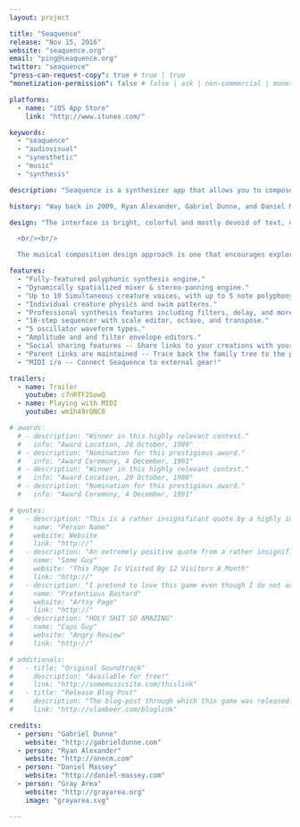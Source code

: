```yaml
---
layout: project

title: "Seaquence"
release: "Nov 15, 2016"
website: "seaquence.org"
email: "ping@seaquence.org"
twitter: "seaquence"
"press-can-request-copy": true # true | true
"monetization-permission": false # false | ask | non-commercial | monetize

platforms:
  - name: "iOS App Store"
    link: "http://www.itunes.com/"

keywords:
  - "seaquence"
  - "audiovisual"
  - "synesthetic"
  - "music"
  - "synthesis"

description: "Seaquence is a synthesizer app that allows you to compose and explore dynamic musical soundscapes. Intricate and layered musical creations come to life with collections of organic swimming creatures, each with their own voice that contributes to a spatialized composition. Only the closest creatures can be heard, resulting in a sonic experience that changes as you play and explore!"

history: "Way back in 2009, Ryan Alexander, Gabriel Dunne, and Daniel Massey participated in SF arts organization Gray Area’s first Artist Residency program. While in residence they created the original Seaquence web app (http://seaquence.org). The project came from ideas around social music, audio/visual connections and sensibilities, alternative forms of composition music and experimentation. Since it was launched in 2010, the original version of Seaquence has resulted in a vibrant community that has shared well over 200,000 compositions."

design: "The interface is bright, colorful and mostly devoid of text, encouraging exploration and an engaging interaction between audio and visual. A custom physics engine was developed which allows the creatures swimming motions to feel organic and playful. Each creature has a unique swimming movement that is derived from the notes in their individual sequencer tempo and pattern, represented by pulsing nodes in their antennae, and their tail is a graphical representation of their waveform.

  <br/><br/>

  The musical composition design approach is one that encourages exploration and education. By tying visual interface components to their synthesis counterparts, a composer who is unfamiliar with synthesizer or musical concepts are encouraged to experiment and create sounds freely. Creatures appear to swim under a microscope, both representing an exploration of the unseen and unknown, and a discovery of new sounds and tones. The online browser encourages users to browse what other people have made, and share their own creations. If a user starts a composition from an existing session, the family tree is maintained so you can always trace back up the tree to the parent session."

features:
  - "Fully-featured polyphonic synthesis engine."
  - "Dynamically spatialized mixer & stereo-panning engine."
  - "Up to 10 Simultaneous creature voices, with up to 5 note polyphony per creature voice."
  - "Individual creature physics and swim patterns."
  - "Professional synthesis features including filters, delay, and more!"
  - "16-step sequencer with scale editor, octave, and transpose."
  - "5 oscillator waveform types."
  - "Amplitude and and filter envelope editors."
  - "Social sharing features -- Share links to your creations with your friends!"
  - "Parent Links are maintained -- Trace back the family tree to the parent session."
  - "MIDI i/o -- Connect Seaquence to external gear!"

trailers:
  - name: Trailer
    youtube: c7nRTF2SowQ
  - name: Playing with MIDI
    youtube: wm1h49rQNC8

# awards:
  # - description: "Winner in this highly relevant contest."
  #   info: "Award Location, 20 October, 1989"
  # - description: "Nomination for this prestigious award."
  #   info: "Award Ceremony, 4 December, 1991"
  # - description: "Winner in this highly relevant contest."
  #   info: "Award Location, 20 October, 1989"
  # - description: "Nomination for this prestigious award."
  #   info: "Award Ceremony, 4 December, 1991"

# quotes:
#   - description: "This is a rather insignificant quote by a highly important person."
#     name: "Person Name"
#     website: Website
#     link: "http://"
#   - description: "An extremely positive quote from a rather insignificant person. Also great."
#     name: "Some Guy"
#     website: "This Page Is Visited By 12 Visitors A Month"
#     link: "http://"
#   - description: "I pretend to love this game even though I do not actually understand it."
#     name: "Pretentious Bastard"
#     website: "Artsy Page"
#     link: "http://"
#   - description: "HOLY SHIT SO AMAZING"
#     name: "Caps Guy"
#     website: "Angry Review"
#     link: "http://"

# additionals:
#   - title: "Original Soundtrack"
#     description: "Available for free!"
#     link: "http://somemusicsite.com/thislink"
#   - title: "Release Blog Post"
#     description: "The blog-post through which this game was released."
#     link: "http://vlambeer.com/bloglink"

credits:
  - person: "Gabriel Dunne"
    website: "http://gabrieldunne.com"
  - person: "Ryan Alexander"
    website: "http://onecm.com"
  - person: "Daniel Massey"
    website: "http://daniel-massey.com"
  - person: "Gray Area"
    website: "http://grayarea.org"
    image: "grayarea.svg"

---
```

